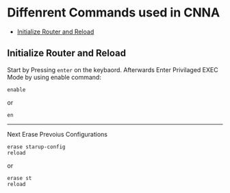 # Diffenrent Commands used in CNNA
* [Initialize Router and Reload](#initialize-router-and-reload)

## Initialize Router and Reload
Start by Pressing `enter` on the keybaord. Afterwards Enter Privilaged EXEC Mode by using enable command:
```console
enable
```
or
```console
en
```
<hr/>

Next Erase Prevoius Configurations
```console
erase starup-config
reload
```
or
```console
erase st
reload
```
